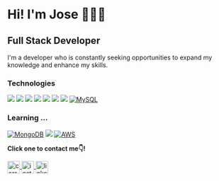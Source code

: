 # Hi! I'm Jose 👨🏻‍💻  <br>

## Full Stack Developer
I'm a developer who is constantly seeking opportunities to expand my knowledge and enhance my skills.

### Technologies  <br>
![](https://img.shields.io/badge/HTML5-E34F26?style=for-the-badge&logo=html5&logoColor=white)
![](https://img.shields.io/badge/CSS3-1572B6?style=for-the-badge&logo=css3&logoColor=white)
![](https://img.shields.io/badge/JavaScript-F7DF1E?style=for-the-badge&logo=javascript&logoColor=black)
![](https://img.shields.io/badge/Node.js-43853D?style=for-the-badge&logo=node.js&logoColor=white)
![](https://img.shields.io/badge/React-20232A?style=for-the-badge&logo=react&logoColor=61DAFB)
![](https://img.shields.io/badge/Express-20232A?style=for-the-badge&logo=express&logoColor=white)
![](https://img.shields.io/badge/PostgreSQL-20232A?style=for-the-badge&logo=postgresql&logoColor=white&labelColor=101010)
[![MySQL](https://img.shields.io/badge/MySQL-4479A1?style=for-the-badge&logo=mysql&logoColor=white&labelColor=101010)]()


### Learning ... <br>
[![MongoDB](https://img.shields.io/badge/MongoDB-47A248?style=for-the-badge&logo=mongodb&logoColor=white&labelColor=101010)]()
![](https://img.shields.io/badge/Angular-20232A?style=for-the-badge&logo=angular&logoColor=red)
[![AWS](https://img.shields.io/badge/AWS-232F3E?style=for-the-badge&logo=amazon-aws&logoColor=white&labelColor=101010)]()


<strong>  Click one to contact me👇!</strong> 

<a href="mailto:josejaramillo098@gmail.com" target="blank">
  <img align="center" src="https://cdn.jsdelivr.net/npm/simple-icons@3.0.1/icons/gmail.svg" alt="correo" height="28px" width="28px" />
</a>
<a href="https://instagram.com/jxsejaramillo" target="blank">
   <img align="center" src="https://cdn.jsdelivr.net/npm/simple-icons@3.0.1/icons/instagram.svg" alt="instagram" height="28px" width="28px" />
</a>
<a href="https://www.linkedin.com/in/jxsejaramillo/" target="blank">
   <img align="center" src="https://cdn.jsdelivr.net/npm/simple-icons@3.0.1/icons/linkedin.svg" alt="linkedin" height="28px" width="28px" />
</a>




